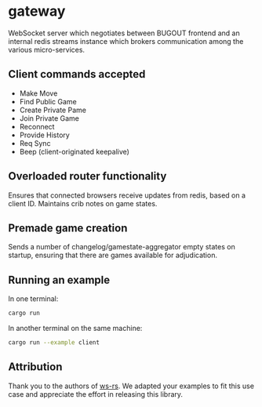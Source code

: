 # gateway

WebSocket server which negotiates between BUGOUT frontend and an internal redis streams instance which brokers communication among the various micro-services.

## Client commands accepted

- Make Move
- Find Public Game
- Create Private Pame
- Join Private Game
- Reconnect
- Provide History
- Req Sync
- Beep (client-originated keepalive)

## Overloaded router functionality

Ensures that connected browsers receive updates from redis, based on a client ID. Maintains crib notes on game states.

## Premade game creation

Sends a number of changelog/gamestate-aggregator empty states on startup, ensuring that there are games available for adjudication.

## Running an example

In one terminal:

```sh
cargo run
```

In another terminal on the same machine:

```sh
cargo run --example client
```

## Attribution

Thank you to the authors of [ws-rs](https://github.com/housleyjk/ws-rs).  We adapted your examples to fit this use case and appreciate the effort in releasing this library.
